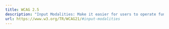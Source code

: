 ```yaml
---
title: WCAG 2.5
description: "Input Modalities: Make it easier for users to operate functionality through various inputs beyond keyboard."
url: https://www.w3.org/TR/WCAG21/#input-modalities
---
```

